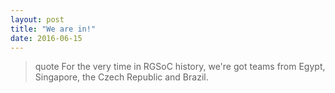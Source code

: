 ```yaml
---
layout: post
title: "We are in!"
date: 2016-06-15
---
```

>quote For the very time in RGSoC history, we're got teams from Egypt, Singapore, the Czech Republic and Brazil.
